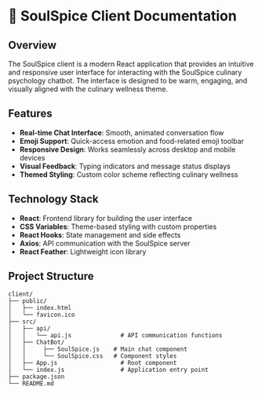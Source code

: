 # 🎨 SoulSpice Client Documentation

## Overview

The SoulSpice client is a modern React application that provides an intuitive and responsive user interface for interacting with the SoulSpice culinary psychology chatbot. The interface is designed to be warm, engaging, and visually aligned with the culinary wellness theme.

## Features

- **Real-time Chat Interface**: Smooth, animated conversation flow
- **Emoji Support**: Quick-access emotion and food-related emoji toolbar
- **Responsive Design**: Works seamlessly across desktop and mobile devices
- **Visual Feedback**: Typing indicators and message status displays
- **Themed Styling**: Custom color scheme reflecting culinary wellness

## Technology Stack

- **React**: Frontend library for building the user interface
- **CSS Variables**: Theme-based styling with custom properties
- **React Hooks**: State management and side effects
- **Axios**: API communication with the SoulSpice server
- **React Feather**: Lightweight icon library

## Project Structure

```
client/
├── public/
│   ├── index.html
│   └── favicon.ico
├── src/
│   ├── api/
│   │   └── api.js              # API communication functions
│   ├── ChatBot/
│   │     ├── SoulSpice.js    # Main chat component
│   │     └── SoulSpice.css   # Component styles      
│   ├── App.js                  # Root component
│   └── index.js                # Application entry point
├── package.json
└── README.md
```